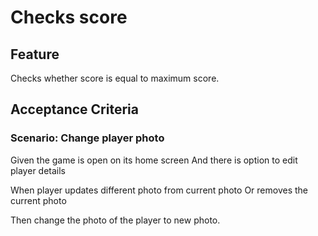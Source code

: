 # Checks score

## Feature

Checks whether score is equal to maximum score.

## Acceptance Criteria

### Scenario: Change player photo

  Given the game is open on its home screen
  And there is option to edit player details

  When player updates different photo from current photo
  Or removes the current photo

  Then change the photo of the player to new photo.

